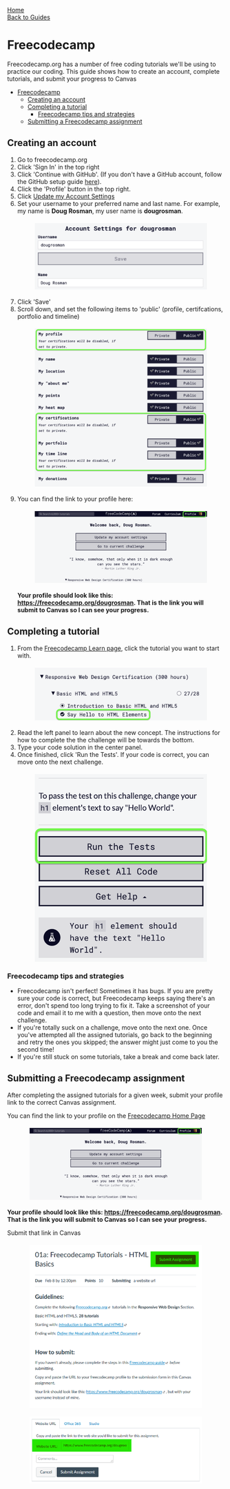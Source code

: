 <style>
  img { display: block; max-width: 400px; margin: 20px auto; }
</style>

<a href="..">Home</a><br>
<a href="guides">Back to Guides</a>

# Freecodecamp
Freecodecamp.org has a number of free coding tutorials we'll be using to practice our coding. This guide shows how to create an account, complete tutorials, and submit your progress to Canvas

- [Freecodecamp](#freecodecamp)
  - [Creating an account](#creating-an-account)
  - [Completing a tutorial](#completing-a-tutorial)
    - [Freecodecamp tips and strategies](#freecodecamp-tips-and-strategies)
  - [Submitting a Freecodecamp assignment](#submitting-a-freecodecamp-assignment)

## Creating an account
1. Go to freecodecamp.org
2. Click 'Sign In' in the top right
3. Click 'Continue with GitHub'. (If you don't have a GitHub account, follow the GitHub setup guide [here](github.md)).
4. Click the 'Profile' button in the top right.
5. Click [Update my Account Settings](https://www.freecodecamp.org/settings)
6. Set your username to your preferred name and last name. For example, my name is **Doug Rosman**, my user name is **dougrosman**.
![Freecodecamp username](images/fcc-username.png)
7. Click 'Save'
8. Scroll down, and set the following items to 'public' (profile, certifcations, portfolio and timeline)
![Freecodecamp privacy settings](images/fcc-privacy.png)
9. You can find the link to your profile here:
![Freecodecamp profile link](images/fcc-profile.png)
**Your profile should look like this: https://freecodecamp.org/dougrosman. That is the link you will submit to Canvas so I can see your progress.**



## Completing a tutorial

1. From the [Freecodecamp Learn page](https://www.freecodecamp.org/learn), click the tutorial you want to start with.
![Freecodecamp tutorial link](images/fcc-tutorial-link.png)
2. Read the left panel to learn about the new concept. The instructions for how to complete the the challenge will be towards the bottom.
3. Type your code solution in the center panel.
4. Once finished, click 'Run the Tests'. If your code is correct, you can move onto the next challenge.
![Freecodecamp run the test](images/fcc-run-the-tests.png)

### Freecodecamp tips and strategies

* Freecodecamp isn't perfect! Sometimes it has bugs. If you are pretty sure your code is correct, but Freecodecamp keeps saying there's an error, don't spend too long trying to fix it. Take a screenshot of your code and email it to me with a question, then move onto the next challenge.
* If you're totally suck on a challenge, move onto the next one. Once you've attempted all the assigned tutorials, go back to the beginning and retry the ones you skipped; the answer might just come to you the second time!
* If you're still stuck on some tutorials, take a break and come back later.

## Submitting a Freecodecamp assignment
After completing the assigned tutorials for a given week, submit your profile link to the correct Canvas assignment.

You can find the link to your profile on the [Freecodecamp Home Page](https://www.freecodecamp.org/)
![Freecodecamp profile link](images/fcc-profile.png)
**Your profile should look like this: https://freecodecamp.org/dougrosman. That is the link you will submit to Canvas so I can see your progress.**

Submit that link in Canvas
![Freecodecamp submit link](images/fcc-submit.png)
![Freecodecamp submit link](images/fcc-submit2.png)


